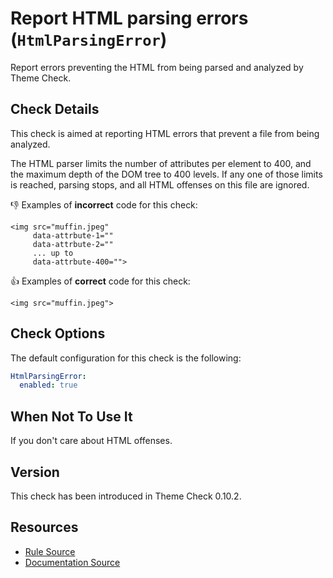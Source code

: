 # Report HTML parsing errors (`HtmlParsingError`)

Report errors preventing the HTML from being parsed and analyzed by Theme Check.

## Check Details

This check is aimed at reporting HTML errors that prevent a file from being analyzed.

The HTML parser limits the number of attributes per element to 400, and the maximum depth of the DOM tree to 400 levels. If any one of those limits is reached, parsing stops, and all HTML offenses on this file are ignored.

:-1: Examples of **incorrect** code for this check:

```liquid
<img src="muffin.jpeg"
     data-attrbute-1=""
     data-attrbute-2=""
     ... up to
     data-attrbute-400="">
```

:+1: Examples of **correct** code for this check:

```liquid
<img src="muffin.jpeg">
```

## Check Options

The default configuration for this check is the following:

```yaml
HtmlParsingError:
  enabled: true
```

## When Not To Use It

If you don't care about HTML offenses.

## Version

This check has been introduced in Theme Check 0.10.2.

## Resources

- [Rule Source][codesource]
- [Documentation Source][docsource]

[codesource]: /lib/platformos_check/checks/html_parsing_error.rb
[docsource]: /docs/checks/html_parsing_error.md
